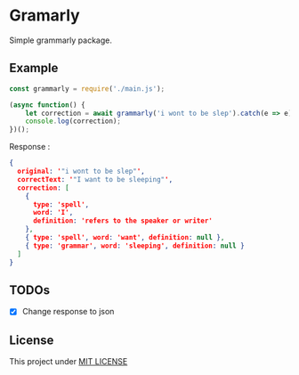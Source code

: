 # Gramarly
Simple grammarly package.

## Example

```javascript
const grammarly = require('./main.js');

(async function() {
    let correction = await grammarly('i wont to be slep').catch(e => e);
    console.log(correction);
})();
```
Response : 
```json
{
  original: '"i wont to be slep"',
  correctText: '"I want to be sleeping"',
  correction: [
    {
      type: 'spell',
      word: 'I',
      definition: 'refers to the speaker or writer'
    },
    { type: 'spell', word: 'want', definition: null },
    { type: 'grammar', word: 'sleeping', definition: null }
  ]
}
```

## TODOs
- [x] Change response to json

## License
This project under [MIT LICENSE](license.md)